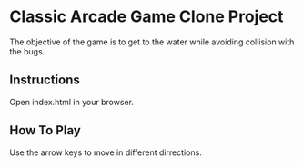 # Classic Arcade Game Clone Project

The objective of the game is to get to the water while avoiding collision with the bugs.

## Instructions

Open index.html in your browser.

## How To Play

Use the arrow keys to move in different dirrections.
